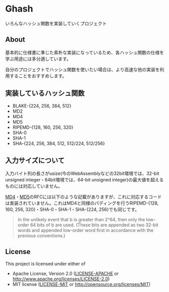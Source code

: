 # Ghash

いろんなハッシュ関数を実装していくプロジェクト

## About

基本的に仕様書に準じた素朴な実装になっているため、各ハッシュ関数の仕様を学ぶ用途には多分適しています。

自分のプロジェクトでハッシュ関数を使いたい場合は、より高速な他の実装を利用することをおすすめします。

## 実装しているハッシュ関数

* BLAKE-{224, 256, 384, 512}
* MD2
* MD4
* MD5
* RIPEMD-{128, 160, 256, 320}
* SHA-0
* SHA-1
* SHA-{224, 256, 384, 512, 512/224, 512/256}

## 入力サイズについて

入力バイト列の長さがusize(今のWebAssemblyなどの32bit環境では、32-bit unsigned integer・64bit環境では、64-bit unsigned integer)の最大値を超えるものには対応していません。

[MD4](https://tools.ietf.org/html/rfc1320)・[MD5](https://tools.ietf.org/html/rfc1321)のRFCには以下のような記載がありますが、これに対応するコードは実装されていません。これはMD4と同様のパディングを行うRIPEMD-{128, 160, 256, 320}・SHA-0・SHA-1・SHA-{224, 256}でも同じです。

> In the unlikely event that b is greater than 2^64, then only
> the low-order 64 bits of b are used. (These bits are appended as two
> 32-bit words and appended low-order word first in accordance with the
> previous conventions.)

## License

This project is licensed under either of

* Apache License, Version 2.0 ([LICENSE-APACHE](./LICENSE-APACHE) or http://www.apache.org/licenses/LICENSE-2.0)
* MIT license ([LICENSE-MIT](./LICENSE-MIT) or http://opensource.org/licenses/MIT)

